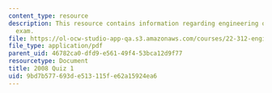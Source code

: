 ```yaml
---
content_type: resource
description: This resource contains information regarding engineering of nuclear reactors
  exam.
file: https://ol-ocw-studio-app-qa.s3.amazonaws.com/courses/22-312-engineering-of-nuclear-reactors-fall-2015/9bd7b577693de513115fe62a15924ea6_MIT22_312F15_quiz1_2008.pdf
file_type: application/pdf
parent_uid: 46782ca0-dfd9-e561-49f4-53bca12d9f77
resourcetype: Document
title: 2008 Quiz 1
uid: 9bd7b577-693d-e513-115f-e62a15924ea6
---
```

